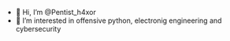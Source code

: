 - 👋 Hi, I’m @Pentist_h4xor
- 👀 I’m interested in offensive python, electronig engineering and cybersecurity



